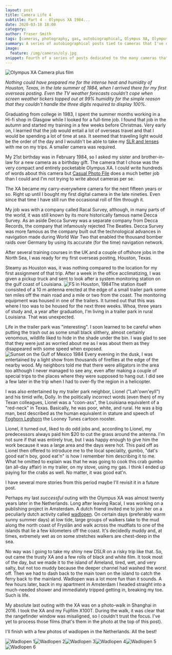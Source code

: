 ```yaml
---
layout: post
title: Camera Life 4
subtitle: Part 4 - Olympus XA 1984...
date: 2020-03-18 18:00
category:
author: Fraser Smith
tags: [cameras, photography, gas, autobiographical, Olympus XA, Olympus, Racal, Decca, houston, texas, louisiana, snakes, alligators, wadlopen, netherlands]
summary: A series of autobiographical posts tied to cameras that I've owned
image:
  feature: /img/cameras/oly.jpg
snippet: Fourth of a series of posts dedicated to the many cameras that I have owned over the years. While some posts may focus on my thoughts about the camera itself, for others, I hope to dig up some remote memories
---
```

<img src="/img/cameras/oly-bw.jpg" alt="Olympus XA Camera plus film" />

_Nothing could have prepared me for the intense heat and humidity of Houston, Texas, in the late summer of 1984, when I arrived there for my first overseas posting. Even the TV weather forecasts couldn't cope when screen weather tickers topped out at 99% humidity for the simple reason that they couldn't handle the three digits required to display 100%._
<!--more-->

Graduating from college in 1983, I spent the summer months working in a Hi-fi shop in Glasgow while I looked for a full-time job. I found that job in the autumn and started my training in a few weeks before Christmas. Very early on, I learned that the job would entail a lot of overseas travel and that I would be spending a lot of time at sea. It seemed that traveling light would be the order of the day and I wouldn't be able to take my [SLR and lenses](https://www.tramfishers.com/2020/03/11/a-life-in-cameras-3) with me on my trips. A smaller camera was required.

My 21st birthday was in February 1984, so I asked my sister and brother-in-law for a new camera as a birthday gift. The camera that I chose was the very compact and entirely pocketable Olympus XA. I could write hundreds of words about this camera but [Casual Photo File](https://www.casualphotophile.com/2018/06/20/olympus-xa-review-35mm-film-camera-rangefinder/) does a much better job than I could and I'm not trying to write about cameras per se.

The XA became my carry-everywhere camera for the next fifteen years or so. Right up until I bought my first digital camera in the late nineties. Even since that time I have still run the occasional roll of film through it.

My job was with a company called Racal Survey, although, in many parts of the world, it was still known by its more historically famous name Decca Survey. As an aside Decca Survey was a separate company from Decca Records, the company that infamously rejected The Beatles. Decca Survey was more famous as the company built out the technological advances in navigation made during World War Two that enabled the thousand bomber raids over Germany by using its accurate (for the time) navigation network.

After several training courses in the UK and a couple of offshore jobs in the North Sea, I was ready for my first overseas posting, Houston, Texas.

Steamy as Houston was, it was nothing compared to the location for my first assignment of that trip. After a week in the office acclimatizing, I was given a pickup truck and sent to look after a system monitoring station on the gulf coast of Louisiana. <img src="/img/fs-houston.jpg" alt="FS in Houston, 1984" class="lft" />The station itself consisted of a 10 m antenna erected at the edge of a small trailer park some ten miles off the main road and a mile or two from the coast. The monitoring equipment was housed in one of the trailers. It turned out that this was where I too was to be housed for the next three weeks. Whoa, three years of study and, a year after graduation, I'm living in a trailer park in rural Louisiana. That was unexpected.

Life in the trailer park was "interesting". I soon learned to be careful when putting the trash out as some small black slithery, almost certainly venomous, wildlife liked to hide in the shade under the bin. I was glad to see that they were just as worried about me as I was about them as they disappeared with some speed when exposed. <img src="/img/gulf-sunset.jpg" alt="Sunset on the Gulf of Mexico 1984" class="rght" /> Every evening in the dusk, I was entertained by a light show from thousands of fireflies at the edge of the nearby wood. My neighbors told me that there were alligators in the area too although I never managed to see any, even after making a couple of special trips to the places where they were supposed to hang out. I did see a few later in the trip when I had to over-fly the region in a helicopter.

I was also entertained by my trailer park neighbor, Lionel ("Lah'own'eyll") and his timid wife, Dolly. In the politically incorrect words (even then) of my Texan colleagues, Lionel was a "coon-ass", the Louisiana equivalent of a "red-neck" in Texas. Basically, he was poor, white, and rural. He was a big man, best described as the human equivalent in stature and speech of [Foghorn Leghorn](https://looneytunes.fandom.com/wiki/Foghorn_Leghorn) the Looney Tunes cartoon rooster.

Lionel, it turned out, liked to do odd jobs and, according to Lionel, my predecessors always paid him $20 to cut the grass around the antenna. I'm not sure if that was entirely true, but I was happy enough to give him the work because it was a large area and the days were hot. This paid off as Lionel then offered to introduce me to the local speciality, gumbo, "dat's good eat'n boy, good eat'n" is how I remember him describing it to me. What he omitted to explain was that he was going to cook this crab gumbo (an all-day affair) in my trailer, on my stove, using my gas. I think I ended up paying for the crabs as well. No matter, it was good eat'n.

I have several more stories from this period maybe I'll revisit it in a future post.

Perhaps my last _successful_ outing with the Olympus XA was almost twenty years later in the Netherlands. Long after leaving Racal, I was working on a publishing project in Amsterdam. A dutch friend invited me to join her on a peculiarly dutch activity called [wadlopen](https://www.wadlopen.net/). On certain days (preferably warm sunny summer days) at low tide, large groups of walkers take to the mud along the north coast of Fryslân and walk across the mudflats to one of the islands that lie a few kilometers off the coast. It's decidedly muddy and, at times, extremely wet as on some stretches walkers are chest-deep in the sea.

No way was I going to take my shiny new DSLR on a risky trip like that. So, out came the trusty XA and a few rolls of black and white film. It took most of the day, but we made it to the island of Ameland, tired, wet, and very salty, but not too muddy because the deeper channel had washed the worst off.  Then we had to dash back to the main town on the island to catch the ferry back to the mainland. Wadlopen was a lot more fun than it sounds. A few hours later, back in my apartment in Amsterdam I headed straight into a much-needed shower and immediately tripped getting in, breaking my toe. Such is life.

My absolute last outing with the XA was on a photo-walk in Shanghai in 2016. I took the XA and my Fujifilm X100T. During the walk, it was clear that the rangefinder window was misaligned, so I couldn't trust the focus. I've yet to process those films (that's them in the photo at the top of this post).

I'll finish with a few photos of wadlopen in the Netherlands. All the best!

<div>
<img src="/img/wl1.jpg" alt="Wadlopen 1" class="pic" /><img src="/img/wl2.jpg" alt="Wadlopen 2" class="pic" /><img src="/img/wl3.jpg" alt="Wadlopen 3" class="pic" /><img src="/img/wl4.jpg" alt="Wadlopen 4" class="pic" /><img src="/img/wl5.jpg" alt="Wadlopen 5" class="pic" /><img src="/img/wl6.jpg" alt="Wadlopen 6" class="pic" />
</div>








